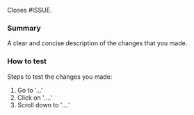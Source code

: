 Closes #ISSUE.

### Summary
A clear and concise description of the changes that you made. 

### How to test
Steps to test the changes you made:
1. Go to '...'
2. Click on '....'
3. Scroll down to '....'
